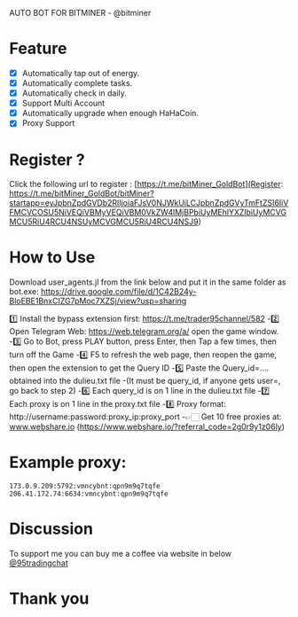 AUTO BOT FOR BITMINER - @bitminer

# Feature
- [x] Automatically tap out of energy.
- [x] Automatically complete tasks.
- [x] Automatically check in daily.
- [x] Support Multi Account
- [x] Automatically upgrade when enough HaHaCoin.
- [x] Proxy Support

# Register ?

Click the following url to register : [https://t.me/bitMiner_GoldBot](Register: https://t.me/bitMiner_GoldBot/bitMiner?startapp=eyJpbnZpdGVDb2RlIjoiaFJsV0NJWkUiLCJpbnZpdGVyTmFtZSI6IiVFMCVCOSU5NiVEQiVBMyVEQiVBM0VkZW4lMjBPbiUyMEhlYXZlbiUyMCVGMCU5RiU4RCU4NSUyMCVGMCU5RiU4RCU4NSJ9)

# How to Use
Download user_agents.jl from the link below and put it in the same folder as bot.exe: https://drive.google.com/file/d/1C42B24y-BloEBE1BnxCIZG7pMoc7XZSj/view?usp=sharing

1️⃣ Install the bypass extension first: https://t.me/trader95channel/582
-2️⃣ Open Telegram Web: https://web.telegram.org/a/ open the game window.
-3️⃣ Go to Bot, press PLAY button, press Enter, then Tap a few times, then turn off the Game
-4️⃣ F5 to refresh the web page, then reopen the game, then open the extension to get the Query ID
-5️⃣ Paste the Query_id=.... obtained into the dulieu.txt file
-(It must be query_id, if anyone gets user=, go back to step 2)
-6️⃣ Each query_id is on 1 line in the dulieu.txt file
-7️⃣ Each proxy is on 1 line in the proxy.txt file
-8️⃣ Proxy format: http://username:password:proxy_ip:proxy_port
-👉🏻 Get 10 free proxies at: www.webshare.io (https://www.webshare.io/?referral_code=2g0r9y1z06ly)

# Example proxy:

```
173.0.9.209:5792:vmncybnt:qpn9m9q7tqfe
206.41.172.74:6634:vmncybnt:qpn9m9q7tqfe
```

# Discussion
To support me you can buy me a coffee via website in below
[@95tradingchat](https://t.me/trader95chat)

# Thank you 
